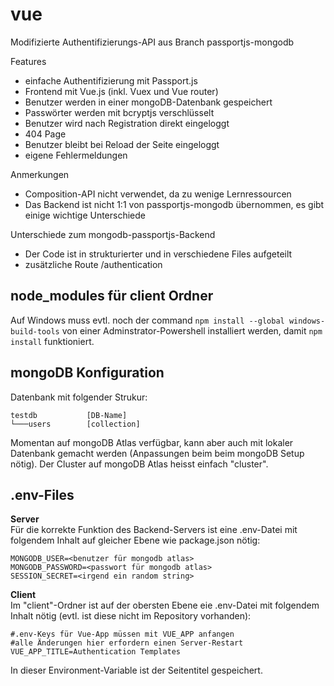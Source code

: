 # vue

Modifizierte Authentifizierungs-API aus Branch passportjs-mongodb  

Features
- einfache Authentifizierung mit Passport.js
- Frontend mit Vue.js (inkl. Vuex und Vue router)
- Benutzer werden in einer mongoDB-Datenbank gespeichert
- Passwörter werden mit bcryptjs verschlüsselt
- Benutzer wird nach Registration direkt eingeloggt
- 404 Page
- Benutzer bleibt bei Reload der Seite eingeloggt
- eigene Fehlermeldungen

Anmerkungen
- Composition-API nicht verwendet, da zu wenige Lernressourcen
- Das Backend ist nicht 1:1 von passportjs-mongodb übernommen, es gibt einige wichtige Unterschiede

Unterschiede zum mongodb-passportjs-Backend
- Der Code ist in strukturierter und in verschiedene Files aufgeteilt
- zusätzliche Route /authentication

## node_modules für client Ordner

Auf Windows muss evtl. noch der command `npm install --global windows-build-tools` von einer Adminstrator-Powershell installiert werden, damit `npm install` funktioniert.

## mongoDB Konfiguration

Datenbank mit folgender Strukur:
```
testdb           [DB-Name]
└───users        [collection]
```
Momentan auf mongoDB Atlas verfügbar, kann aber auch mit lokaler Datenbank gemacht werden (Anpassungen beim beim mongoDB Setup nötig).
Der Cluster auf mongoDB Atlas heisst einfach "cluster".

## .env-Files

**Server**  
Für die korrekte Funktion des Backend-Servers ist eine .env-Datei mit folgendem Inhalt auf gleicher Ebene wie package.json nötig:
```
MONGODB_USER=<benutzer für mongodb atlas>
MONGODB_PASSWORD=<passwort für mongodb atlas>
SESSION_SECRET=<irgend ein random string>
```

**Client**  
Im "client"-Ordner ist auf der obersten Ebene eie .env-Datei mit folgendem Inhalt nötig (evtl. ist diese nicht im Repository vorhanden):
```
#.env-Keys für Vue-App müssen mit VUE_APP anfangen
#alle Änderungen hier erfordern einen Server-Restart
VUE_APP_TITLE=Authentication Templates
```
In dieser Environment-Variable ist der Seitentitel gespeichert.